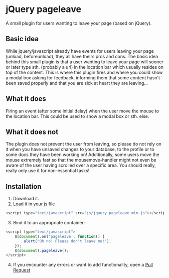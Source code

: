 jQuery pageleave
================

A small plugin for users wanting to leave your page (based on jQuery).

Basic idea
----------
While jquery/javascript already have events for users leaving your page (unload, beforeunload), they all have theirs pros and cons.
The basic idea behind this small plugin is that a user wanting to leave your page will sooner or later type sth. (probably a url) in 
the location bar which usually resides on top of the content.
This is where this plugin fires and where you could show a modal box asking for feedback, informing them that some content hasn't been
saved properly and that you are sick at heart they are leaving...


What it does
------------
Firing an event (after some initial delay) when the user move the mouse to the location bar. This could be used to show a modal box or sth. else.

What it does not
----------------
The plugin does not prevent the user from leaving, so please do not rely on it when you have unsaved changes to your database, to the profile 
or to some docs they have been working on! Additionally, some users move the mouse extremely fast so that the mousemove-handler might not even be aware of the 
user having scrolled over a specific area. You should really, really only use it for non-essential tasks!

Installation
------------
1. Download it.
2. Load it in your js file

```js
<script type="text/javascript" src="js/jquery.pageleave.min.js"></script>
```
3. Bind it to an appropriate container:

```js
<script type="text/javascript">
	$(document).on('pageleave', function() {
      	alert("Oh no! Please don't leave me!");
    });
    $(document).pageleave();
</script>
```
4. If you encounter any errors or want to add functionality, open a [Pull Request][1]

[1]: http://github.com/github/markup/pulls